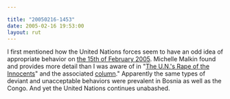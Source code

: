 ```yaml
---

title: "20050216-1453"
date: 2005-02-16 19:53:00
layout: rut
---
```


I first mentioned how the United Nations forces
seem to have an odd idea of appropriate behavior on <a href="http://www.schierer.org/~luke/log/view.php?date=20050215-1050">the
15th of February 2005</a>.  Michelle Malkin found
and provides more detail than I was aware of in "<a href="http://michellemalkin.com/archives/001530.htm">The
U.N.'s Rape of the Innocents</a>" and the associated <a href="http://www.townhall.com/columnists/michellemalkin/mm20050216.shtml">column</a>."
Apparently the same types of deviant and unacceptable behaviors
were prevalent in Bosnia as well as the Congo.  And yet the United
Nations continues unabashed.

